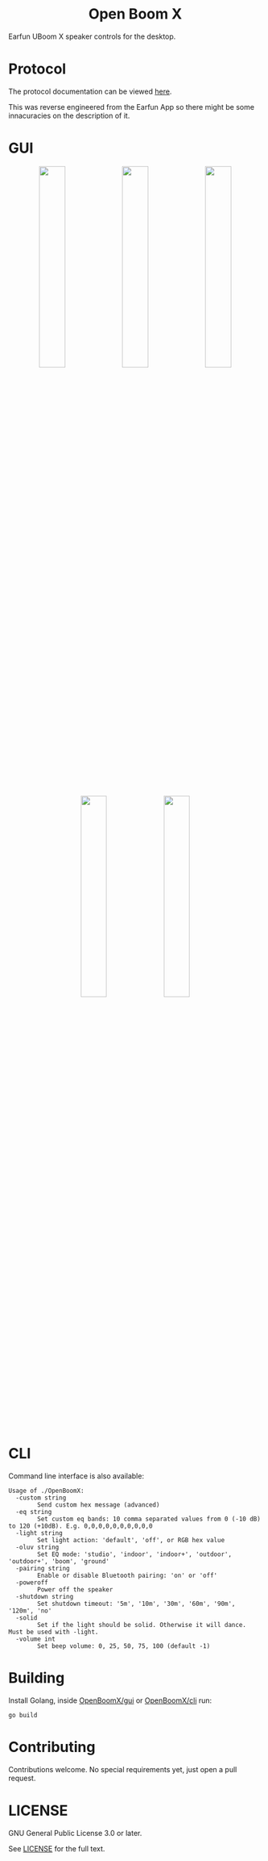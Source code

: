 <h1 align="center">Open Boom X</h1>

Earfun UBoom X speaker controls for the desktop.

# Protocol

The protocol documentation can be viewed [here](protocol.md). 

This was reverse engineered from the Earfun App so there might be some innacuracies on the description of it.

# GUI

<p align="center">
  <img src="https://github.com/user-attachments/assets/7c788c17-0188-4547-b61e-394c149febbd" width="32%"></img>
  <img src="https://github.com/user-attachments/assets/dc96bd0d-57df-4493-a8d3-89d4fed1d034" width="32%"></img>
  <img src="https://github.com/user-attachments/assets/20ec7b4b-3c57-4c41-8abd-4f453c5bcdae" width="32%"></img>
  <img src="https://github.com/user-attachments/assets/67ce438d-b656-41b2-af23-a19a3e05178e" width="32%"></img>
  <img src="https://github.com/user-attachments/assets/da0e2bd0-9d50-439a-ba32-61101cab605f" width="32%"></img>
</p>

# CLI

Command line interface is also available:
```
Usage of ./OpenBoomX:
  -custom string
        Send custom hex message (advanced)
  -eq string
        Set custom eq bands: 10 comma separated values from 0 (-10 dB) to 120 (+10dB). E.g. 0,0,0,0,0,0,0,0,0,0
  -light string
        Set light action: 'default', 'off', or RGB hex value
  -oluv string
        Set EQ mode: 'studio', 'indoor', 'indoor+', 'outdoor', 'outdoor+', 'boom', 'ground'
  -pairing string
        Enable or disable Bluetooth pairing: 'on' or 'off'
  -poweroff
        Power off the speaker
  -shutdown string
        Set shutdown timeout: '5m', '10m', '30m', '60m', '90m', '120m', 'no'
  -solid
        Set if the light should be solid. Otherwise it will dance. Must be used with -light.
  -volume int
        Set beep volume: 0, 25, 50, 75, 100 (default -1)
```

# Building

Install Golang, inside [OpenBoomX/gui](OpenBoomX/gui) or [OpenBoomX/cli](OpenBoomX/cli) run:
```
go build
```

# Contributing

Contributions welcome. No special requirements yet, just open a pull request.

# LICENSE

GNU General Public License 3.0 or later.

See [LICENSE](LICENSE) for the full text.

